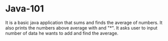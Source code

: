 # Java-101

It is a basic java application that sums and finds the average of numbers. It also prints the numbers above average with and "*".
It asks user to input number of data he wants to add and find the average.
